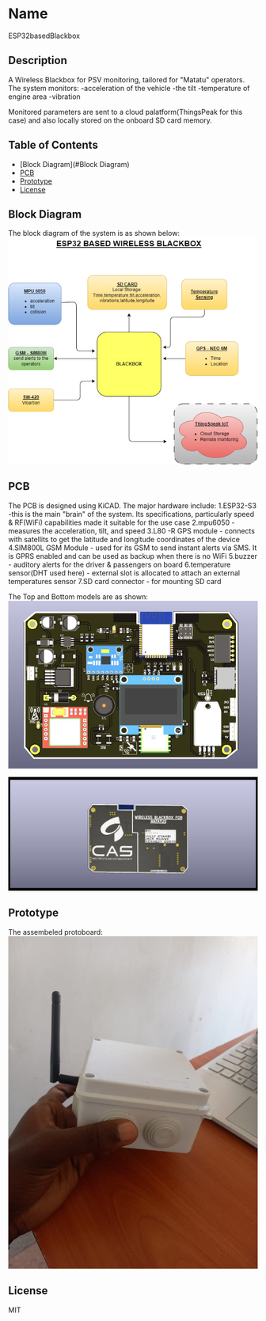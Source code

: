 # Name
ESP32basedBlackbox

## Description
A Wireless Blackbox for PSV monitoring, tailored for "Matatu" operators. The system monitors:
        -acceleration of the vehicle
        -the tilt
        -temperature of engine area
        -vibration

Monitored parameters are sent to a cloud palatform(ThingsPeak for this case) and also locally stored on the onboard SD card memory.

## Table of Contents
- [Block Diagram](#Block Diagram)
- [PCB](#PCB)
- [Prototype](#Prototype)
- [License](#license)

## Block Diagram
The block diagram of the system is as shown below:
![blockdiagram](image.png)

## PCB
The PCB is designed using KiCAD. The major hardware include:
1.ESP32-S3 -this is the main "brain" of the system. Its specifications, particularly speed & RF(WiFi) capabilities made it suitable for the use case
2.mpu6050 - measures the acceleration, tilt, and speed
3.L80 -R GPS module - connects with satellits to get the latitude and longitude coordinates of the device
4.SIM800L GSM Module - used for its GSM to send instant alerts via SMS. It is GPRS enabled and can be used as backup when there is no WiFi
5.buzzer - auditory alerts for the driver & passengers on board
6.temperature sensor(DHT used here) - external slot is allocated to attach an external temperatures sensor
7.SD card connector - for mounting SD card


The Top and Bottom models are as shown:
![Top part](top.jpg) 

![Bottom Part](wireless_blackbox_bottom.png)

## Prototype
The assembeled protoboard:
![alt text](<prototype.jpg>)

## License
MIT
